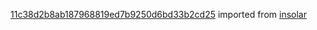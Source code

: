 [11c38d2b8ab187968819ed7b9250d6bd33b2cd25](https://github.com/insolar/insolar/commit/11c38d2b8ab187968819ed7b9250d6bd33b2cd25) imported from [insolar](https://github.com/insolar/insolar)
